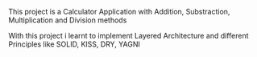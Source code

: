 This project is a Calculator Application with 
Addition, 
Substraction, 
Multiplication and 
Division methods

With this project i learnt to implement Layered Architecture and different Principles like 
SOLID,
KISS,
DRY,
YAGNI
